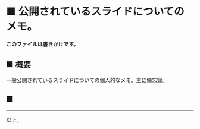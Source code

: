 # ■ 公開されているスライドについてのメモ。

**このファイルは書きかけです。**

## ■ 概要
一般公開されているスライドについての個人的なメモ。主に備忘録。

## ■ 



----
以上。

